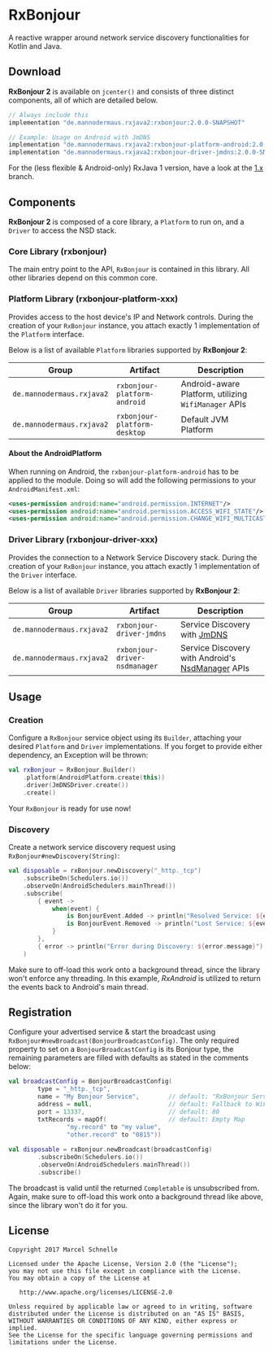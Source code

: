 # RxBonjour
A reactive wrapper around network service discovery functionalities for Kotlin and Java.

## Download

**RxBonjour 2** is available on `jcenter()` and consists of three distinct components, all of which are detailed below.

```groovy
// Always include this
implementation "de.mannodermaus.rxjava2:rxbonjour:2.0.0-SNAPSHOT"

// Example: Usage on Android with JmDNS
implementation "de.mannodermaus.rxjava2:rxbonjour-platform-android:2.0.0-SNAPSHOT"
implementation "de.mannodermaus.rxjava2:rxbonjour-driver-jmdns:2.0.0-SNAPSHOT"
```

For the (less flexible & Android-only) RxJava 1 version, have a look at the [1.x][onex] branch.

## Components

**RxBonjour 2** is composed of a core library, a `Platform` to run on, and a `Driver` to access the NSD stack.

### Core Library (rxbonjour)

The main entry point to the API, `RxBonjour` is contained in this library. All other libraries depend on this common core.

### Platform Library (rxbonjour-platform-xxx)

Provides access to the host device's IP and Network controls.
During the creation of your `RxBonjour` instance, you attach exactly 1 implementation of the `Platform` interface.
 
Below is a list of available `Platform` libraries supported by **RxBonjour 2**:

|Group|Artifact|Description|
|---|---|---|
|`de.mannodermaus.rxjava2`|`rxbonjour-platform-android`|Android-aware Platform, utilizing `WifiManager` APIs|
|`de.mannodermaus.rxjava2`|`rxbonjour-platform-desktop`|Default JVM Platform|

#### About the AndroidPlatform

When running on Android, the `rxbonjour-platform-android` has to be applied to the module.
Doing so will add the following permissions to your `AndroidManifest.xml`:

```xml
<uses-permission android:name="android.permission.INTERNET"/>
<uses-permission android:name="android.permission.ACCESS_WIFI_STATE"/>
<uses-permission android:name="android.permission.CHANGE_WIFI_MULTICAST_STATE"/>
```

### Driver Library (rxbonjour-driver-xxx)

Provides the connection to a Network Service Discovery stack.
During the creation of your `RxBonjour` instance, you attach exactly 1 implementation of the `Driver` interface.

Below is a list of available `Driver` libraries supported by **RxBonjour 2**:

|Group|Artifact|Description|
|---|---|---|
|`de.mannodermaus.rxjava2`|`rxbonjour-driver-jmdns`|Service Discovery with [JmDNS][jmdns]|
|`de.mannodermaus.rxjava2`|`rxbonjour-driver-nsdmanager`|Service Discovery with Android's [NsdManager][nsdmanager] APIs|

## Usage

### Creation

Configure a `RxBonjour` service object using its `Builder`,
attaching your desired `Platform` and `Driver` implementations.
If you forget to provide either dependency, an Exception will be thrown:

```kotlin
val rxBonjour = RxBonjour.Builder()
    .platform(AndroidPlatform.create(this))
    .driver(JmDNSDriver.create())
    .create()
```

Your `RxBonjour` is ready for use now!

### Discovery

Create a network service discovery request using `RxBonjour#newDiscovery(String)`:

```kotlin
val disposable = rxBonjour.newDiscovery("_http._tcp")
    .subscribeOn(Schedulers.io())
    .observeOn(AndroidSchedulers.mainThread())
    .subscribe(
        { event ->
            when(event) {
                is BonjourEvent.Added -> println("Resolved Service: ${event.service}")
                is BonjourEvent.Removed -> println("Lost Service: ${event.service}")
            }
        },
        { error -> println("Error during Discovery: ${error.message}") }
    )
```

Make sure to off-load this work onto a background thread, since the library won't enforce any threading. 
In this example, *RxAndroid* is utilized to return the events back to Android's main thread.

## Registration

Configure your advertised service & start the broadcast using `RxBonjour#newBroadcast(BonjourBroadcastConfig)`.
The only required property to set on a `BonjourBroadcastConfig` is its Bonjour type, the remaining parameters
are filled with defaults as stated in the comments below:

```kotlin
val broadcastConfig = BonjourBroadcastConfig(
        type = "_http._tcp",
        name = "My Bonjour Service",        // default: "RxBonjour Service"
        address = null,                     // default: Fallback to WiFi address provided by Platform
        port = 13337,                       // default: 80
        txtRecords = mapOf(                 // default: Empty Map
                "my.record" to "my value",
                "other.record" to "0815"))
                
val disposable = rxBonjour.newBroadcast(broadcastConfig)
        .subscribeOn(Schedulers.io())
        .observeOn(AndroidSchedulers.mainThread())
        .subscribe()
```

The broadcast is valid until the returned `Completable` is unsubscribed from.
Again, make sure to off-load this work onto a background thread like above, since the library won't do it for you.

## License

	Copyright 2017 Marcel Schnelle

	Licensed under the Apache License, Version 2.0 (the "License");
	you may not use this file except in compliance with the License.
	You may obtain a copy of the License at

	   http://www.apache.org/licenses/LICENSE-2.0

	Unless required by applicable law or agreed to in writing, software
	distributed under the License is distributed on an "AS IS" BASIS,
	WITHOUT WARRANTIES OR CONDITIONS OF ANY KIND, either express or implied.
	See the License for the specific language governing permissions and
	limitations under the License.

	
 [jmdns]: https://github.com/openhab/jmdns
 [nsdmanager]: https://developer.android.com/reference/android/net/nsd/NsdManager
 [jit]: https://jitpack.io
 [onex]: https://github.com/aurae/RxBonjour/tree/1.x
	